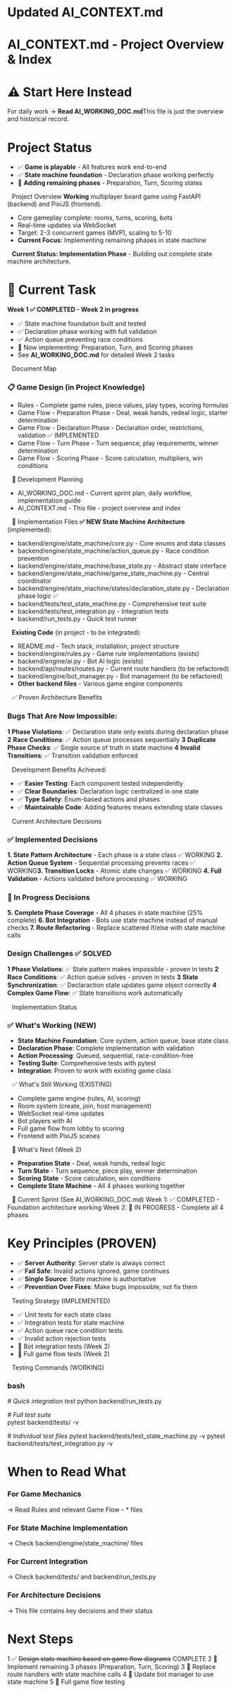 # Updated AI_CONTEXT.md
# AI_CONTEXT.md - Project Overview & Index
# ⚠️ Start Here Instead
For daily work → **Read AI_WORKING_DOC.md**This file is just the overview and historical record.
# Project Status
* ✅ **Game is playable** - All features work end-to-end
* ✅ **State machine foundation** - Declaration phase working perfectly
* 🔧 **Adding remaining phases** - Preparation, Turn, Scoring states

⠀Project Overview
**Working** multiplayer board game using FastAPI (backend) and PixiJS (frontend).
* Core gameplay complete: rooms, turns, scoring, bots
* Real-time updates via WebSocket
* Target: 2-3 concurrent games (MVP), scaling to 5-10
* **Current Focus**: Implementing remaining phases in state machine

⠀**Current Status: Implementation Phase** - Building out complete state machine architecture.
# 🎯 Current Task
**Week 1 ✅ COMPLETED - Week 2 in progress**
* ✅ State machine foundation built and tested
* ✅ Declaration phase working with full validation
* ✅ Action queue preventing race conditions
* 🔧 Now implementing: Preparation, Turn, and Scoring phases
* See **AI_WORKING_DOC.md** for detailed Week 2 tasks

⠀Document Map
### 📋 Game Design (in Project Knowledge)
* Rules - Complete game rules, piece values, play types, scoring formulas
* Game Flow - Preparation Phase - Deal, weak hands, redeal logic, starter determination
* Game Flow - Declaration Phase - Declaration order, restrictions, validation ✅ IMPLEMENTED
* Game Flow - Turn Phase - Turn sequence, play requirements, winner determination
* Game Flow - Scoring Phase - Score calculation, multipliers, win conditions

⠀🔧 Development Planning
* AI_WORKING_DOC.md - Current sprint plan, daily workflow, implementation guide
* AI_CONTEXT.md - This file - project overview and index

⠀🔧 Implementation Files
**✅ NEW State Machine Architecture** (implemented):
* backend/engine/state_machine/core.py - Core enums and data classes
* backend/engine/state_machine/action_queue.py - Race condition prevention
* backend/engine/state_machine/base_state.py - Abstract state interface
* backend/engine/state_machine/game_state_machine.py - Central coordinator
* backend/engine/state_machine/states/declaration_state.py - Declaration phase logic ✅
* backend/tests/test_state_machine.py - Comprehensive test suite
* backend/tests/test_integration.py - Integration tests
* backend/run_tests.py - Quick test runner

⠀**Existing Code** (in project - to be integrated):
* README.md - Tech stack, installation, project structure
* backend/engine/rules.py - Game rule implementations (exists)
* backend/engine/ai.py - Bot AI logic (exists)
* backend/api/routes/routes.py - Current route handlers (to be refactored)
* backend/engine/bot_manager.py - Bot management (to be refactored)
* **Other backend files** - Various game engine components

⠀✅ Proven Architecture Benefits
### Bugs That Are Now Impossible:
**1** **Phase Violations**: ✅ Declaration state only exists during declaration phase
**2** **Race Conditions**: ✅ Action queue processes sequentially
**3** **Duplicate Phase Checks**: ✅ Single source of truth in state machine
**4** **Invalid Transitions**: ✅ Transition validation enforced

⠀Development Benefits Achieved:
* ✅ **Easier Testing**: Each component tested independently
* ✅ **Clear Boundaries**: Declaration logic centralized in one state
* ✅ **Type Safety**: Enum-based actions and phases
* ✅ **Maintainable Code**: Adding features means extending state classes

⠀Current Architecture Decisions
### ✅ Implemented Decisions
**1. State Pattern Architecture** - Each phase is a state class ✅ WORKING **2. Action Queue System** - Sequential processing prevents races ✅ WORKING**3. Transition Locks** - Atomic state changes ✅ WORKING **4. Full Validation** - Actions validated before processing ✅ WORKING
### 🔧 In Progress Decisions
**5. Complete Phase Coverage** - All 4 phases in state machine (25% complete) **6. Bot Integration** - Bots use state machine instead of manual checks **7. Route Refactoring** - Replace scattered if/else with state machine calls
### Design Challenges ✅ SOLVED
**1** **Phase Violations**: ✅ State pattern makes impossible - proven in tests
**2** **Race Conditions**: ✅ Action queue solves - proven in tests
**3** **State Synchronization**: ✅ Declaraction state updates game object correctly
**4** **Complex Game Flow**: ✅ State transitions work automatically

⠀Implementation Status
### ✅ What's Working (NEW)
* **State Machine Foundation**: Core system, action queue, base state class
* **Declaration Phase**: Complete implementation with validation
* **Action Processing**: Queued, sequential, race-condition-free
* **Testing Suite**: Comprehensive tests with pytest
* **Integration**: Proven to work with existing game class

⠀✅ What's Still Working (EXISTING)
* Complete game engine (rules, AI, scoring)
* Room system (create, join, host management)
* WebSocket real-time updates
* Bot players with AI
* Full game flow from lobby to scoring
* Frontend with PixiJS scenes

⠀🔧 What's Next (Week 2)
* **Preparation State** - Deal, weak hands, redeal logic
* **Turn State** - Turn sequence, piece play, winner determination
* **Scoring State** - Score calculation, win conditions
* **Complete State Machine** - All 4 phases working together

⠀📅 Current Sprint (See AI_WORKING_DOC.md)
Week 1: ✅ COMPLETED - Foundation architecture working Week 2: 🔧 IN PROGRESS - Complete all 4 phases
# Key Principles (PROVEN)
* ✅ **Server Authority**: Server state is always correct
* ✅ **Fail Safe**: Invalid actions ignored, game continues
* ✅ **Single Source**: State machine is authoritative
* ✅ **Prevention Over Fixes**: Make bugs impossible, not fix them

⠀Testing Strategy (IMPLEMENTED)
* ✅ Unit tests for each state class
* ✅ Integration tests for state machine
* ✅ Action queue race condition tests
* ✅ Invalid action rejection tests
* 🔧 Bot integration tests (Week 2)
* 🔧 Full game flow tests (Week 2)

⠀Testing Commands (WORKING)

### bash
*# Quick integration test*
python backend/run_tests.py

*# Full test suite*  
pytest backend/tests/ -v

*# Individual test files*
pytest backend/tests/test_state_machine.py -v
pytest backend/tests/test_integration.py -v
# When to Read What
### For Game Mechanics
→ Read Rules and relevant Game Flow - * files
### For State Machine Implementation
→ Check backend/engine/state_machine/ files
### For Current Integration
→ Check backend/tests/ and backend/run_tests.py
### For Architecture Decisions
→ This file contains key decisions and their status
# Next Steps
1 ✅ ~~Design state machine based on game flow diagrams~~ COMPLETE
2 🔧 Implement remaining 3 phases (Preparation, Turn, Scoring)
3 🔧 Replace route handlers with state machine calls
4 🔧 Update bot manager to use state machine
5 🔧 Full game flow testing
